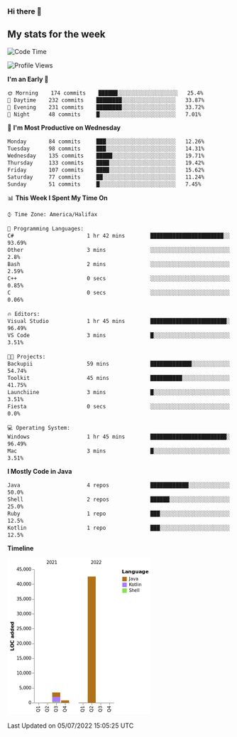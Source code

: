 ### Hi there 👋

## My stats for the week
<!--START_SECTION:waka-->
![Code Time](http://img.shields.io/badge/Code%20Time-301%20hrs%2021%20mins-blue)

![Profile Views](http://img.shields.io/badge/Profile%20Views-0-blue)

**I'm an Early 🐤** 

```text
🌞 Morning    174 commits    ██████░░░░░░░░░░░░░░░░░░░   25.4% 
🌆 Daytime    232 commits    ████████░░░░░░░░░░░░░░░░░   33.87% 
🌃 Evening    231 commits    ████████░░░░░░░░░░░░░░░░░   33.72% 
🌙 Night      48 commits     █░░░░░░░░░░░░░░░░░░░░░░░░   7.01%

```
📅 **I'm Most Productive on Wednesday** 

```text
Monday       84 commits     ███░░░░░░░░░░░░░░░░░░░░░░   12.26% 
Tuesday      98 commits     ███░░░░░░░░░░░░░░░░░░░░░░   14.31% 
Wednesday    135 commits    █████░░░░░░░░░░░░░░░░░░░░   19.71% 
Thursday     133 commits    ████░░░░░░░░░░░░░░░░░░░░░   19.42% 
Friday       107 commits    ████░░░░░░░░░░░░░░░░░░░░░   15.62% 
Saturday     77 commits     ██░░░░░░░░░░░░░░░░░░░░░░░   11.24% 
Sunday       51 commits     █░░░░░░░░░░░░░░░░░░░░░░░░   7.45%

```


📊 **This Week I Spent My Time On** 

```text
⌚︎ Time Zone: America/Halifax

💬 Programming Languages: 
C#                       1 hr 42 mins        ███████████████████████░░   93.69% 
Other                    3 mins              ░░░░░░░░░░░░░░░░░░░░░░░░░   2.8% 
Bash                     2 mins              ░░░░░░░░░░░░░░░░░░░░░░░░░   2.59% 
C++                      0 secs              ░░░░░░░░░░░░░░░░░░░░░░░░░   0.85% 
C                        0 secs              ░░░░░░░░░░░░░░░░░░░░░░░░░   0.06%

🔥 Editors: 
Visual Studio            1 hr 45 mins        ████████████████████████░   96.49% 
VS Code                  3 mins              █░░░░░░░░░░░░░░░░░░░░░░░░   3.51%

🐱‍💻 Projects: 
Backupii                 59 mins             █████████████░░░░░░░░░░░░   54.74% 
Toolkit                  45 mins             ██████████░░░░░░░░░░░░░░░   41.75% 
Launchiine               3 mins              █░░░░░░░░░░░░░░░░░░░░░░░░   3.51% 
Fiesta                   0 secs              ░░░░░░░░░░░░░░░░░░░░░░░░░   0.0%

💻 Operating System: 
Windows                  1 hr 45 mins        ████████████████████████░   96.49% 
Mac                      3 mins              █░░░░░░░░░░░░░░░░░░░░░░░░   3.51%

```

**I Mostly Code in Java** 

```text
Java                     4 repos             ████████████░░░░░░░░░░░░░   50.0% 
Shell                    2 repos             ██████░░░░░░░░░░░░░░░░░░░   25.0% 
Ruby                     1 repo              ███░░░░░░░░░░░░░░░░░░░░░░   12.5% 
Kotlin                   1 repo              ███░░░░░░░░░░░░░░░░░░░░░░   12.5%

```


**Timeline**

![Chart not found](https://raw.githubusercontent.com/lyndseyy/lyndseyy/main/charts/bar_graph.png) 


 Last Updated on 05/07/2022 15:05:25 UTC
<!--END_SECTION:waka-->